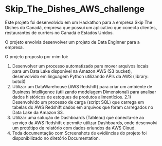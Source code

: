 # Skip_The_Dishes_AWS_challenge

Este projeto foi desenvolvido em um Hackathon para a empresa Skip The Dishes do Canadá, empresa que possui um aplicativo que conecta clientes, restaurantes de curriers no Canadá e Estados Unidos.

O projeto envolvia desenvolver um projeto de Data Enginner para a empresa.

O projeto proposto por mim foi:

1) Desenvolver um processo automatizado para mover arquivos locais para um Data Lake disponível na Amazon AWS (S3 bucket), desenvolvido em linguagem Python utilizando APIs da AWS (library: boto3)
2) Utilizar um DataWarehouse (AWS Redshift) para criar um ambiente de Business Intelligence (utilizando modelagem Dimensional) para analisar dados históricos de estoques de produtos alimentícios.
2.1) Desenvolvido um processo de carga (script SQL) que carrega em tabelas do AWS Redshift dados em arquivos que foram carregados no Data Lake da Amazon S3.
3) Utilizar uma solução de Dashboards (Tableau) que conecta-se ao serviço da AWS Redshift e permite utilizar Dashboards, onde desenvolvi um protótipo de relatório com dados oriundos da AWS Cloud.
4) Toda documentação com Screenshots de evidências do projeto foi disponibilizado no diretório Documentation.
